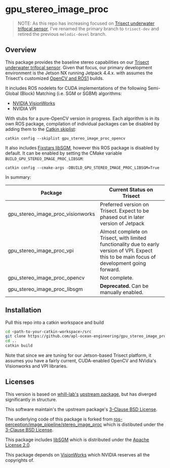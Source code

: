 # gpu_stereo_image_proc

> NOTE:  As this repo has increasing focused on [Trisect underwater trifocal sensor](https://trisect-perception-sensor.gitlab.io/), I've renamed the primary branch to `trisect-dev` and retired the previous `melodic-devel` branch.

## Overview

This package provides the baseline stereo capabilities on our [Trisect underwater trifocal sensor](https://trisect-perception-sensor.gitlab.io/).  Given that focus, our primary development environment is the Jetson NX running Jetpack 4.4.x. with assumes the Trisect's customized [OpenCV and ROS1](https://gitlab.com/rsa-perception-sensor/trisect_environment) builds.

It includes ROS nodelets for CUDA implementations of the following Semi-Global (Block) Matching (i.e. SGM or SGBM) algorithms:

* [NVIDIA VisionWorks](https://developer.nvidia.com/embedded/visionworks)
* NVIDIA VPI

With stubs for a pure-OpenCV version in progress.  Each algorithm is in its own ROS package, compilation of individual packages can be disabled by adding them to the [Catkin skiplist](https://catkin-tools.readthedocs.io/en/latest/verbs/catkin_config.html#buildlisting-and-skiplisting-packages):

```
catkin config --skiplist gpu_stereo_image_proc_opencv
```

It also includes [Fixstars libSGM](https://github.com/fixstars/libSGM), however this ROS package is disabled by default.  It can be enabled by setting the CMake variable `BUILD_GPU_STEREO_IMAGE_PROC_LIBSGM`:

```
catkin config --cmake-args -DBUILD_GPU_STEREO_IMAGE_PROC_LIBSGM=True
```

In summary:

| Package | Current Status on Trisect |
|---------|---------------------------|
| gpu_stereo_image_proc_visionworks | Preferred version on Trisect.   Expect to be phased out in later version of Jetpack |
| gpu_stereo_image_proc_vpi | Almost complete on Trisect, with limited functionality due to early version of VPI.   Expect this to be main focus of development going forward. |
| gpu_stereo_image_proc_opencv | Not complete.|
| gpu_stereo_image_proc_libsgm | **Deprecated.** Can be manually enabled. |


## Installation

Pull this repo into a catkin workspace and build

```sh
cd <path-to-your-catkin-workspace>/src
git clone https://github.com/apl-ocean-engineering/gpu_stereo_image_proc.git
cd ..
catkin build
```

Note that since we are tuning for our Jetson-based Trisect platform, it assumes you have a fairly current, CUDA-enabled OpenCV and NVidia's Visionworks and VPI libraries.

## Licenses

This version is based on [whill-lab's](https://github.com/whill-labs) [upstream package](https://github.com/whill-labs/gpu_stereo_image_proc), but has diverged significantly in structure.

This software maintain's the upstream package's [3-Clause BSD License](https://opensource.org/licenses/BSD-3-Clause).

The underlying code of this package is forked from [ros-perception/image_pipeline/stereo_image_proc](https://github.com/ros-perception/image_pipeline/tree/melodic/stereo_image_proc) which is distibuted under the [3-Clause BSD License](https://opensource.org/licenses/BSD-3-Clause).

This package includes [libSGM](https://github.com/fixstars/libSGM) which is distributed under the [Apache License 2.0](http://www.apache.org/licenses/LICENSE-2.0).

This package depends on [VisionWorks](https://developer.nvidia.com/embedded/visionworks) which NVIDIA reserves all the copyrights of.
